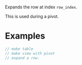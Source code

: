 Expands the row at index `row_index`.

This is used during a pivot.

# Examples

```js
// make table
// make view with pivot
// expand a row.
```

